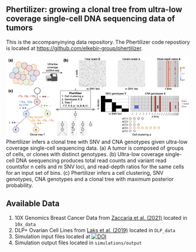 ## Phertilizer: growing a clonal tree from ultra-low coverage single-cell DNA sequencing data of tumors
This is the accompanyinying data repository. The Phertilizer code repostiory is located at https://github.com/elkebir-group/phertilizer.


![Overview of Phertilizer](overview.png)
Phertilizer infers a clonal tree with SNV and CNA genotypes given ultra-low coverage single-cell sequencing data.
(a) A tumor is composed of groups of cells, or clones with distinct genotypes.
(b) Ultra-low coverage single-cell DNA seequencing produces total read counts and variant read countsfor n cells and m SNV loci, and read-depth ratios for the same cells for an input set of bins.
(c) Phertilizer infers a cell clustering, SNV genotypes, CNA genotypes and a clonal tree  with maximum posterior probability.

## Available Data
1. 10X Genomics Breast Cancer Data from [Zaccaria et al. (2021)](10.1038/s41587-020-0661-6) located in `10x_data`
2. DLP+ Ovarian Cell Lines from [Laks et al. (2019)](https://doi.org/10.1016/j.cell.2019.10.026) located in `DLP_data`
3. Simulation input files located at [![DOI](https://zenodo.org/badge/DOI/10.5281/zenodo.6467844.svg)](https://doi.org/10.5281/zenodo.6467844)
4. Simulation output files located in `simulations/output`
